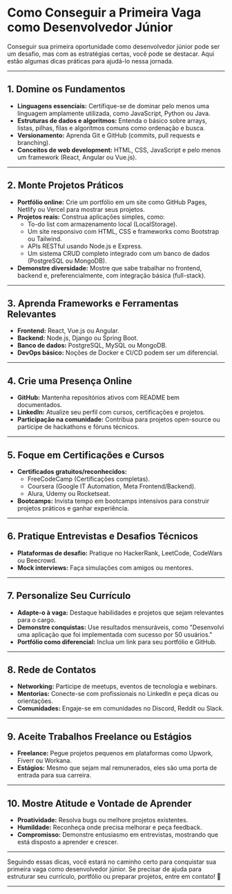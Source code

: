 # Como Conseguir a Primeira Vaga como Desenvolvedor Júnior

Conseguir sua primeira oportunidade como desenvolvedor júnior pode ser um desafio, mas com as estratégias certas, você pode se destacar. Aqui estão algumas dicas práticas para ajudá-lo nessa jornada.

---

## **1. Domine os Fundamentos**

- **Linguagens essenciais:** Certifique-se de dominar pelo menos uma linguagem amplamente utilizada, como JavaScript, Python ou Java.
- **Estruturas de dados e algoritmos:** Entenda o básico sobre arrays, listas, pilhas, filas e algoritmos comuns como ordenação e busca.
- **Versionamento:** Aprenda Git e GitHub (commits, pull requests e branching).
- **Conceitos de web development:** HTML, CSS, JavaScript e pelo menos um framework (React, Angular ou Vue.js).

---

## **2. Monte Projetos Práticos**

- **Portfólio online:** Crie um portfólio em um site como GitHub Pages, Netlify ou Vercel para mostrar seus projetos.
- **Projetos reais:** Construa aplicações simples, como:
  - To-do list com armazenamento local (LocalStorage).
  - Um site responsivo com HTML, CSS e frameworks como Bootstrap ou Tailwind.
  - APIs RESTful usando Node.js e Express.
  - Um sistema CRUD completo integrado com um banco de dados (PostgreSQL ou MongoDB).
- **Demonstre diversidade:** Mostre que sabe trabalhar no frontend, backend e, preferencialmente, com integração básica (full-stack).

---

## **3. Aprenda Frameworks e Ferramentas Relevantes**

- **Frontend:** React, Vue.js ou Angular.
- **Backend:** Node.js, Django ou Spring Boot.
- **Banco de dados:** PostgreSQL, MySQL ou MongoDB.
- **DevOps básico:** Noções de Docker e CI/CD podem ser um diferencial.

---

## **4. Crie uma Presença Online**

- **GitHub:** Mantenha repositórios ativos com README bem documentados.
- **LinkedIn:** Atualize seu perfil com cursos, certificações e projetos.
- **Participação na comunidade:** Contribua para projetos open-source ou participe de hackathons e fóruns técnicos.

---

## **5. Foque em Certificações e Cursos**

- **Certificados gratuitos/reconhecidos:**
  - FreeCodeCamp (Certificações completas).
  - Coursera (Google IT Automation, Meta Frontend/Backend).
  - Alura, Udemy ou Rocketseat.
- **Bootcamps:** Invista tempo em bootcamps intensivos para construir projetos práticos e ganhar experiência.

---

## **6. Pratique Entrevistas e Desafios Técnicos**

- **Plataformas de desafio:** Pratique no HackerRank, LeetCode, CodeWars ou Beecrowd.
- **Mock interviews:** Faça simulações com amigos ou mentores.

---

## **7. Personalize Seu Currículo**

- **Adapte-o à vaga:** Destaque habilidades e projetos que sejam relevantes para o cargo.
- **Demonstre conquistas:** Use resultados mensuráveis, como "Desenvolvi uma aplicação que foi implementada com sucesso por 50 usuários." 
- **Portfólio como diferencial:** Inclua um link para seu portfólio e GitHub.

---

## **8. Rede de Contatos**

- **Networking:** Participe de meetups, eventos de tecnologia e webinars.
- **Mentorias:** Conecte-se com profissionais no LinkedIn e peça dicas ou orientações.
- **Comunidades:** Engaje-se em comunidades no Discord, Reddit ou Slack.

---

## **9. Aceite Trabalhos Freelance ou Estágios**

- **Freelance:** Pegue projetos pequenos em plataformas como Upwork, Fiverr ou Workana.
- **Estágios:** Mesmo que sejam mal remunerados, eles são uma porta de entrada para sua carreira.

---

## **10. Mostre Atitude e Vontade de Aprender**

- **Proatividade:** Resolva bugs ou melhore projetos existentes.
- **Humildade:** Reconheça onde precisa melhorar e peça feedback.
- **Compromisso:** Demonstre entusiasmo em entrevistas, mostrando que está disposto a aprender e crescer.

---

Seguindo essas dicas, você estará no caminho certo para conquistar sua primeira vaga como desenvolvedor júnior. Se precisar de ajuda para estruturar seu currículo, portfólio ou preparar projetos, entre em contato! 🚀
****
